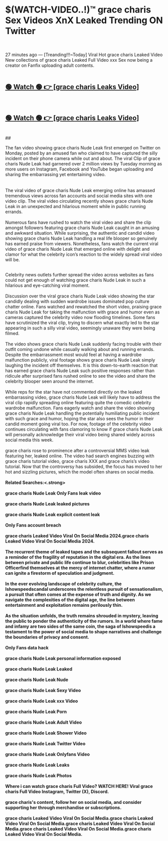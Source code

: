 

# $(WATCH-VIDEO..!)™ grace charis Sex Videos XnX Leaked Trending ON Twitter<br>
<br>

27 minutes ago — [Treanding!!!~Today] Viral Hot grace charis Leaked Video New collections of grace charis Leaked Full Video xxx Sex now being a creator on Fanfix uploading adult contents.
<br>
 <br>

##  <a href="https://clipsfans.site/?title=grace_charis&ref=git">🟢 Watch 🟢 👉 [grace charis Leaks Video]</a><br>
  <br>

##  <a href="https://clipsfans.site/?title=grace_charis&ref=git">🟢 Watch 🟢 👉 [grace charis Leaks Video]</a><br>
  <br>
  ##
  <br>

The fan video showing grace charis Nude Leak first emerged on Twitter on Monday, posted by an amused fan who claimed to have captured the silly incident on their phone camera while out and about. The viral Clip of grace charis Nude Leak had garnered over 2 million views by Tuesday morning as more users on Instagram, Facebook and YouTube began uploading and sharing the embarrassing yet entertaining video.
<br><br>
  <br>
The viral video of grace charis Nude Leak emerging online has amassed tremendous views across fan accounts and social media sites with one video clip. The viral video circulating recently shows grace charis Nude Leak in an unexpected and hilarious moment while in public running errands.
<br><br>
Numerous fans have rushed to watch the viral video and share the clip amongst followers featuring grace charis Nude Leak caught in an amusing and awkward situation. While surprising, the authentic and candid video showing grace charis Nude Leak handling a real life blooper so genuinely has earned praise from viewers. Nonetheless, fans watch the current viral video of grace charis Nude Leak that emerged online with delight and clamor for what the celebrity icon’s reaction to the widely spread viral video will be.
<br><br>

Celebrity news outlets further spread the video across websites as fans could not get enough of watching grace charis Nude Leak in such a hilarious and eye-catching viral moment.
<br><br>
Discussion over the viral grace charis Nude Leak video showing the star candidly dealing with sudden wardrobe issues dominated pop culture chatter online. Fans watched and rewatched the short video, praising grace charis Nude Leak for taking the malfunction with grace and humor even as cameras captured the celebrity video now flooding timelines. Some fans have scrutinized the viral clip, trying to discern what exactly led to the star appearing in such a silly viral video, seemingly unaware they were being filmed.
<br><br>
The video shows grace charis Nude Leak suddenly facing trouble with their outfit coming undone while casually walking about and running errands. Despite the embarrassment most would feel at having a wardrobe malfunction publicly, viral footage shows grace charis Nude Leak simply laughing the incident off themselves. It is this down-to-earth reaction that has earned grace charis Nude Leak such positive responses rather than ridicule after surprised fans rushed online to see the video and share the celebrity blooper seen around the internet.
<br><br>
While reps for the star have not commented directly on the leaked embarrassing video, grace charis Nude Leak will likely have to address the viral clip rapidly spreading online featuring quite the comedic celebrity wardrobe malfunction. Fans eagerly watch and share the video showing grace charis Nude Leak handling the potentially humiliating public incident with such grace and humor, hoping the star also sees the humor in their candid moment going viral too. For now, footage of the celebrity video continues circulating with fans clamoring to know if grace charis Nude Leak will personally acknowledge their viral video being shared widely across social media this week.
<br><br>
grace charis rose to prominence after a controversial MMS video leak featuring her, leaked online. The video had search engines buzzing with grace charis tutorial video, grace charis XXX and grace charis’s video tutorial. Now that the controversy has subsided, the focus has moved to her hot and sizzling pictures, which the model often shares on social media.
<br><br>
<strong>Related Searches:<.strong>
<br><br>
grace charis Nude Leak Only Fans leak video
<br><br>
grace charis Nude Leak leaked pictures
<br><br>
grace charis Nude Leak explicit content leak
<br><br>
Only Fans account breach
<br><br>
grace charis Leaked Video Viral On Social Media 2024.grace charis Leaked Video Viral On Social Media 2024.
<br><br>
The recurrent theme of leaked tapes and the subsequent fallout serves as a reminder of the fragility of reputation in the digital era. As the lines between private and public life continue to blur, celebrities like Prison Officerfind themselves at the mercy of internet chatter, where a rumor can ignite a firestorm of speculation and judgment.
<br><br>
In the ever evolving landscape of celebrity culture, the Ishowspeedscandal underscores the relentless pursuit of sensationalism, a pursuit that often comes at the expense of truth and dignity. As we navigate the complexities of the digital age, the line between entertainment and exploitation remains perilously thin.
<br><br>
As the situation unfolds, the truth remains shrouded in mystery, leaving the public to ponder the authenticity of the rumors. In a world where fame and infamy are two sides of the same coin, the saga of Ishowspeedis a testament to the power of social media to shape narratives and challenge the boundaries of privacy and consent.
<br><br>
Only Fans data hack
<br><br>
grace charis Nude Leak personal information exposed
<br><br>
grace charis Nude Leak Leaked
<br><br>
grace charis Nude Leak Nude
<br><br>
grace charis Nude Leak Sexy Video
<br><br>
grace charis Nude Leak xxx Video
<br><br>
grace charis Nude Leak Porn
<br><br>
grace charis Nude Leak Adult Video
<br><br>
grace charis Nude Leak Shower Video
<br><br>
grace charis Nude Leak Twitter Video
<br><br>
grace charis Nude Leak Onlyfans Video
<br><br>
grace charis Nude Leak Leaks
<br><br>
grace charis Nude Leak Photos
<br><br>
Where i can watch grace charis Full Video? WATCH HERE! Viral grace charis Full Video Instagram, Twitter (X), Discord.
<br><br>
grace charis's content, follow her on social media, and consider supporting her through merchandise or subscriptions.
<br><br>
grace charis Leaked Video Viral On Social Media.grace charis Leaked Video Viral On Social Media.grace charis Leaked Video Viral On Social Media.grace charis Leaked Video Viral On Social Media.grace charis Leaked Video Viral On Social Media.
